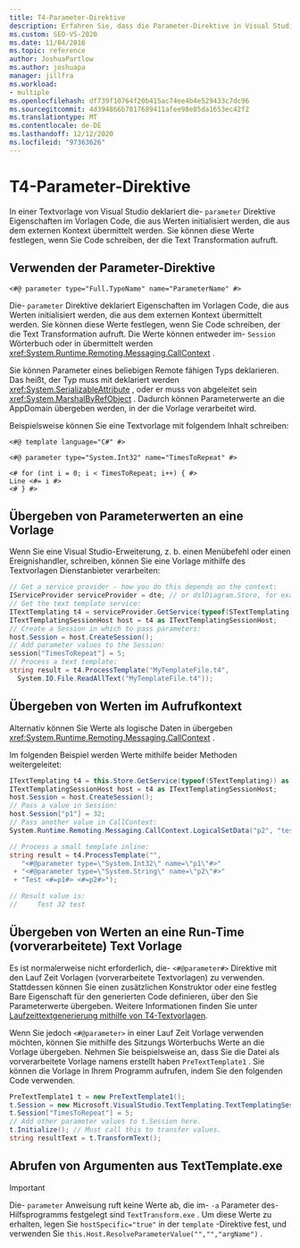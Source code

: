```yaml
---
title: T4-Parameter-Direktive
description: Erfahren Sie, dass die Parameter-Direktive in Visual Studio Eigenschaften im Vorlagen Code deklariert, die aus Werten initialisiert werden, die aus dem externen Kontext übergeben werden.
ms.custom: SEO-VS-2020
ms.date: 11/04/2016
ms.topic: reference
author: JoshuaPartlow
ms.author: joshuapa
manager: jillfra
ms.workload:
- multiple
ms.openlocfilehash: df739f10764f20b415ac74ee4b4e529433c7dc96
ms.sourcegitcommit: 4d394866b7817689411afee98e85da1653ec42f2
ms.translationtype: MT
ms.contentlocale: de-DE
ms.lasthandoff: 12/12/2020
ms.locfileid: "97363626"
---
```

# <a name="t4-parameter-directive"></a>T4-Parameter-Direktive

In einer Textvorlage von Visual Studio deklariert die- `parameter` Direktive Eigenschaften im Vorlagen Code, die aus Werten initialisiert werden, die aus dem externen Kontext übermittelt werden. Sie können diese Werte festlegen, wenn Sie Code schreiben, der die Text Transformation aufruft.

## <a name="using-the-parameter-directive"></a>Verwenden der Parameter-Direktive

```
<#@ parameter type="Full.TypeName" name="ParameterName" #>
```

 Die- `parameter` Direktive deklariert Eigenschaften im Vorlagen Code, die aus Werten initialisiert werden, die aus dem externen Kontext übermittelt werden. Sie können diese Werte festlegen, wenn Sie Code schreiben, der die Text Transformation aufruft. Die Werte können entweder im- `Session` Wörterbuch oder in übermittelt werden <xref:System.Runtime.Remoting.Messaging.CallContext> .

 Sie können Parameter eines beliebigen Remote fähigen Typs deklarieren. Das heißt, der Typ muss mit deklariert werden <xref:System.SerializableAttribute> , oder er muss von abgeleitet sein <xref:System.MarshalByRefObject> . Dadurch können Parameterwerte an die AppDomain übergeben werden, in der die Vorlage verarbeitet wird.

 Beispielsweise können Sie eine Textvorlage mit folgendem Inhalt schreiben:

```
<#@ template language="C#" #>

<#@ parameter type="System.Int32" name="TimesToRepeat" #>

<# for (int i = 0; i < TimesToRepeat; i++) { #>
Line <#= i #>
<# } #>
```

## <a name="passing-parameter-values-to-a-template"></a>Übergeben von Parameterwerten an eine Vorlage
 Wenn Sie eine Visual Studio-Erweiterung, z. b. einen Menübefehl oder einen Ereignishandler, schreiben, können Sie eine Vorlage mithilfe des Textvorlagen Dienstanbieter verarbeiten:

```csharp
// Get a service provider - how you do this depends on the context:
IServiceProvider serviceProvider = dte; // or dslDiagram.Store, for example
// Get the text template service:
ITextTemplating t4 = serviceProvider.GetService(typeof(STextTemplating)) as ITextTemplating;
ITextTemplatingSessionHost host = t4 as ITextTemplatingSessionHost;
// Create a Session in which to pass parameters:
host.Session = host.CreateSession();
// Add parameter values to the Session:
session["TimesToRepeat"] = 5;
// Process a text template:
string result = t4.ProcessTemplate("MyTemplateFile.t4",
  System.IO.File.ReadAllText("MyTemplateFile.t4"));
```

## <a name="passing-values-in-the-call-context"></a>Übergeben von Werten im Aufrufkontext
 Alternativ können Sie Werte als logische Daten in übergeben <xref:System.Runtime.Remoting.Messaging.CallContext> .

 Im folgenden Beispiel werden Werte mithilfe beider Methoden weitergeleitet:

```csharp
ITextTemplating t4 = this.Store.GetService(typeof(STextTemplating)) as ITextTemplating;
ITextTemplatingSessionHost host = t4 as ITextTemplatingSessionHost;
host.Session = host.CreateSession();
// Pass a value in Session:
host.Session["p1"] = 32;
// Pass another value in CallContext:
System.Runtime.Remoting.Messaging.CallContext.LogicalSetData("p2", "test");

// Process a small template inline:
string result = t4.ProcessTemplate("",
   "<#@parameter type=\"System.Int32\" name=\"p1\"#>"
 + "<#@parameter type=\"System.String\" name=\"p2\"#>"
 + "Test <#=p1#> <#=p2#>");

// Result value is:
//     Test 32 test
```

## <a name="passing-values-to-a-run-time-preprocessed-text-template"></a>Übergeben von Werten an eine Run-Time (vorverarbeitete) Text Vorlage
 Es ist normalerweise nicht erforderlich, die- `<#@parameter#>` Direktive mit den Lauf Zeit Vorlagen (vorverarbeitete Textvorlagen) zu verwenden. Stattdessen können Sie einen zusätzlichen Konstruktor oder eine festleg Bare Eigenschaft für den generierten Code definieren, über den Sie Parameterwerte übergeben. Weitere Informationen finden Sie unter [Laufzeittextgenerierung mithilfe von T4-Textvorlagen](../modeling/run-time-text-generation-with-t4-text-templates.md).

 Wenn Sie jedoch `<#@parameter>` in einer Lauf Zeit Vorlage verwenden möchten, können Sie mithilfe des Sitzungs Wörterbuchs Werte an die Vorlage übergeben. Nehmen Sie beispielsweise an, dass Sie die Datei als vorverarbeitete Vorlage namens erstellt haben `PreTextTemplate1` . Sie können die Vorlage in Ihrem Programm aufrufen, indem Sie den folgenden Code verwenden.

```csharp
PreTextTemplate1 t = new PreTextTemplate1();
t.Session = new Microsoft.VisualStudio.TextTemplating.TextTemplatingSession();
t.Session["TimesToRepeat"] = 5;
// Add other parameter values to t.Session here.
t.Initialize(); // Must call this to transfer values.
string resultText = t.TransformText();
```

## <a name="obtaining-arguments-from-texttemplateexe"></a>Abrufen von Argumenten aus TextTemplate.exe

> [!IMPORTANT]
> Die- `parameter` Anweisung ruft keine Werte ab, die im- `-a` Parameter des-Hilfsprogramms festgelegt sind `TextTransform.exe` . Um diese Werte zu erhalten, legen Sie `hostSpecific="true"` in der `template` -Direktive fest, und verwenden Sie `this.Host.ResolveParameterValue("","","argName")` .
